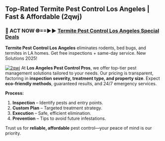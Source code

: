 ## Top-Rated Termite Pest Control Los Angeles | Fast & Affordable (2qwj)

<h3>🐜 ACT NOW 🌐==►► <a href="https://tinyurl.com/yc7vsfwc" rel="nofollow">Termite Pest Control Los Angeles Special Deals</a></h3>

**Termite Pest Control Los Angeles** eliminates rodents, bed bugs, and termites in LA homes. Get free inspections + same-day service. New Solutions 2025!

[![2qwj](https://i.imgur.com/1VzRXn8.jpeg)](https://tinyurl.com/yc7vsfwc)
At **Los Angeles Pest Control Pros**, we offer top-tier pest management solutions tailored to your needs. Our pricing is transparent, factoring in **inspection severity, treatment type, and property size**. Expect **eco-friendly methods**, guaranteed results, and 24/7 emergency services.  

**Process:**  
1. **Inspection** – Identify pests and entry points.  
2. **Custom Plan** – Targeted treatment strategy.  
3. **Execution** – Safe, efficient elimination.  
4. **Prevention** – Tips to avoid future infestations.  

Trust us for **reliable, affordable** pest control—your peace of mind is our priority.
